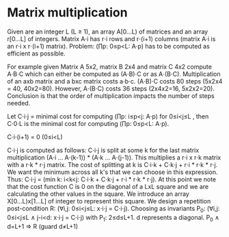 # Matrix multiplication

Given are an integer L (L &ge; 1), an array A\[0...L) of matrices and an array r\[0...L] of integers. Matrix A&sdot;i has r&sdot;i rows and r&sdot;(i+1) columns (matrix A&sdot;i is an r&sdot;i x r&sdot;(i+1) matrix). Problem: (&prod;p: 0&le;p<L: A&sdot;p) has to be computed as efficient as possible.

For example given Matrix A 5x2, matrix B 2x4 and matrix C 4x2 compute A&sdot;B&sdot;C which can either be computed as (A&sdot;B)&sdot;C or as A&sdot;(B&sdot;C). Multiplication of an axb matrix and a bxc matrix costs a&sdot;b&sdot;c. (A&sdot;B)&sdot;C costs 80 steps (5x2x4 = 40, 40x2=80). However, A&sdot;(B&sdot;C) costs 36 steps (2x4x2=16, 5x2x2=20). Conclusion is that the order of multiplication impacts the number of steps needed.

Let C&sdot;i&sdot;j = minimal cost for computing (&prod;p: i&le;p<j: A&sdot;p) for 0&le;i<j&le;L , then C&sdot;0&sdot;L is the minimal cost for computing (&prod;p: 0&le;p<L: A&sdot;p). 

C&sdot;i&sdot;(i+1) = 0 (0&le;i<L)

C&sdot;i&sdot;j is computed as follows: C&sdot;i&sdot;j is split at some k for the last matrix multiplication (A&sdot;i ... A&sdot;(k-1)) * (A&sdot;k ... A&sdot;(j-1)). This multiplies a r&sdot;i x r&sdot;k matrix with a r&sdot;k * r&sdot;j matrix. The cost of splitting at k is C&sdot;i&sdot;k + C&sdot;k&sdot;j + r&sdot;i * r&sdot;k * r&sdot;j. We want the minimum across all k's that we can choose in this expression. Thus: C&sdot;i&sdot;j = (min k: i<k<j: C&sdot;i&sdot;k + C&sdot;k&sdot;j + r&sdot;i * r&sdot;k * r&sdot;j). At this point we note that the cost function C is 0 on the diagonal of a LxL square and we are calculating the other values in the square. We introduce an array X\[0...L)x\[1...L] of integer to represent this square. We design a repetition post-condition R: (&forall;i,j: 0&le;i<j&le;L: x&sdot;i&sdot;j = C&sdot;i&sdot;j). Choosing as invariants P<sub>0</sub>: (&forall;i,j: 0&le;i<j&le;L &and; j-i<d: x&sdot;i&sdot;j = C&sdot;i&sdot;j) with P<sub>1</sub>: 2&le;d&le;L+1. d represents a diagonal. P<sub>0</sub> &and; d=L+1 => R (guard d&ne;L+1)

